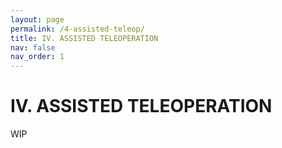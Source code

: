 ```yaml
---
layout: page
permalink: /4-assisted-teleop/
title: IV. ASSISTED TELEOPERATION
nav: false
nav_order: 1
---
```


# IV. ASSISTED TELEOPERATION
WIP